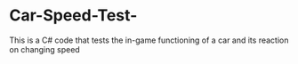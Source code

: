 # Car-Speed-Test-
This is a C# code that tests the in-game functioning of a car and its reaction on changing speed 
